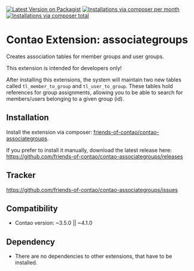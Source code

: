 [![Latest Version on Packagist](http://img.shields.io/packagist/v/friends-of-contao/contao-associategroups.svg?style=flat)](https://packagist.org/packages/friends-of-contao/contao-associategroups)
[![Installations via composer per month](http://img.shields.io/packagist/dm/friends-of-contao/contao-associategroups.svg?style=flat)](https://packagist.org/packages/friends-of-contao/contao-associategroups)
[![Installations via composer total](http://img.shields.io/packagist/dt/friends-of-contao/contao-associategroups.svg?style=flat)](https://packagist.org/packages/friends-of-contao/contao-associategroups)

Contao Extension: associategroups
=================================

Creates association tables for member groups and user groups.

This extension is intended for developers only!

After installing this extensions, the system will maintain two new tables called `tl_member_to_group` and `tl_user_to_group`. These tables hold references for group assignments,
allowing you to be able to search for members/users belonging to a given group (id).


Installation
------------

Install the extension via composer: [friends-of-contao/contao-associategroups](https://packagist.org/packages/friends-of-contao/contao-associategroups).

If you prefer to install it manually, download the latest release here: https://github.com/friends-of-contao/contao-associategroups/releases


Tracker
-------

https://github.com/friends-of-contao/contao-associategroups/issues


Compatibility
-------------

- Contao version: ~3.5.0 || ~4.1.0


Dependency
----------

- There are no dependencies to other extensions, that have to be installed.
